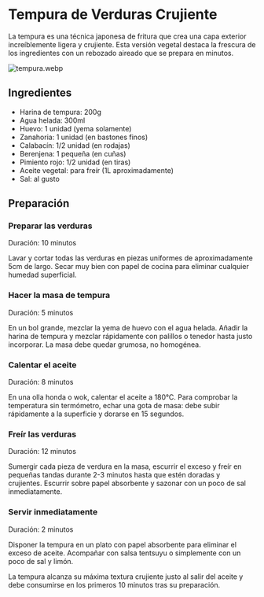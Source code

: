 # Tempura de Verduras Crujiente

La tempura es una técnica japonesa de fritura que crea una capa exterior increíblemente ligera y crujiente. Esta versión vegetal destaca la frescura de los ingredientes con un rebozado aireado que se prepara en minutos.

![tempura.webp](https://upload.wikimedia.org/wikipedia/commons/4/4d/Prawn-tempura-box.jpg)

## Ingredientes

* Harina de tempura: 200g  
* Agua helada: 300ml  
* Huevo: 1 unidad (yema solamente)  
* Zanahoria: 1 unidad (en bastones finos)  
* Calabacín: 1/2 unidad (en rodajas)  
* Berenjena: 1 pequeña (en cuñas)  
* Pimiento rojo: 1/2 unidad (en tiras)  
* Aceite vegetal: para freír (1L aproximadamente)  
* Sal: al gusto  

## Preparación  

### Preparar las verduras  

Duración: 10 minutos  

Lavar y cortar todas las verduras en piezas uniformes de aproximadamente 5cm de largo. Secar muy bien con papel de cocina para eliminar cualquier humedad superficial.  

### Hacer la masa de tempura  

Duración: 5 minutos  

En un bol grande, mezclar la yema de huevo con el agua helada. Añadir la harina de tempura y mezclar rápidamente con palillos o tenedor hasta justo incorporar. La masa debe quedar grumosa, no homogénea.  

### Calentar el aceite  

Duración: 8 minutos  

En una olla honda o wok, calentar el aceite a 180°C. Para comprobar la temperatura sin termómetro, echar una gota de masa: debe subir rápidamente a la superficie y dorarse en 15 segundos.  

### Freír las verduras  

Duración: 12 minutos  

Sumergir cada pieza de verdura en la masa, escurrir el exceso y freír en pequeñas tandas durante 2-3 minutos hasta que estén doradas y crujientes. Escurrir sobre papel absorbente y sazonar con un poco de sal inmediatamente.  

### Servir inmediatamente  

Duración: 2 minutos  

Disponer la tempura en un plato con papel absorbente para eliminar el exceso de aceite. Acompañar con salsa tentsuyu o simplemente con un poco de sal y limón.  

La tempura alcanza su máxima textura crujiente justo al salir del aceite y debe consumirse en los primeros 10 minutos tras su preparación.
